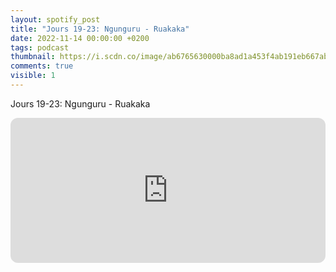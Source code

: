 ```yaml
---
layout: spotify_post
title: "Jours 19-23: Ngunguru - Ruakaka"
date: 2022-11-14 00:00:00 +0200
tags: podcast
thumbnail: https://i.scdn.co/image/ab6765630000ba8ad1a453f4ab191eb667ab6236
comments: true
visible: 1
---
```


Jours 19-23: Ngunguru - Ruakaka


<iframe style="border-radius:12px"
src="https://open.spotify.com/embed/episode/6F7fwBiQ6YdUW15QmjHd7I?utm_source=generator"
width="100%" height="232" frameBorder="0" allowfullscreen=""
allow="autoplay; clipboard-write; encrypted-media; fullscreen; picture-in-picture"></iframe>
